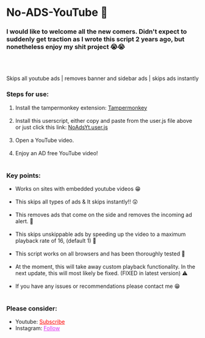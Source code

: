 # No-ADS-YouTube 🥳

<h3>I would like to welcome all the new comers. Didn't expect to suddenly get traction as I wrote this script 2 years ago, but nonetheless enjoy my shit project 😭😭<br></h3><br><br>

Skips all youtube ads  |  removes banner and sidebar ads | skips ads instantly

<h3>Steps for use: </h3>
<ol style="margin-bottom:10px;">
  <li>Install the tampermonkey extension: <a href="https://chrome.google.com/webstore/detail/tampermonkey/dhdgffkkebhmkfjojejmpbldmpobfkfo" target="_blank">Tampermonkey</a></li><br>
<li>Install this userscript, either copy and paste from the user.js file above or just click this link: <a href="https://github.com/di4b0lical/No-ADS-YouTube/raw/main/NoAdsYt.user.js">NoAdsYt.user.js</a></li><br>
<li>Open a YouTube video.</li><br>
<li>Enjoy an AD free YouTube video!</li><br>
</ol>


<h3>Key points:</h3>
<ul style="margin-bottom:10px;">
  <li>Works on sites with embedded youtube videos 😁</li><br>
  <li>This skips all types of ads & It skips instantly!! 😲</li><br>
  <li>This removes ads that come on the side and removes the incoming ad alert. 🙌</li><br>
  <li>This skips unskippable ads by speeding up the video to a maximum playback rate of 16, (default 1) 💨</li><br>
  <li>This script works on all browsers and has been thoroughly tested 📝</li><br>
  <li>At the moment, this will take away custom playback functionality. In the next update, this will most likely be fixed. (FIXED in latest version) ⚠</li><br>
  <li>If you have any issues or recommendations please contact me 😁</li><br>
</ul>
<h3>Please consider:</h3>
<ul>
<li>Youtube:  <a style="color:red;" target="_Blank" href="https://www.youtube.com/channel/UColPwWTSv6884dHe5ipYL9g">Subscribe</a></li>
<li>Instagram:  <a style="color:#dc2ef0;" target="_Blank" href="https://www.instagram.com/hax.gsr/">Follow</a></li>
</ul>
